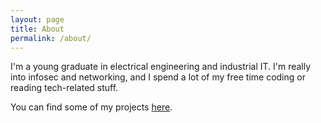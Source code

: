 ```yaml
---
layout: page
title: About
permalink: /about/
---
```


I'm a young graduate in electrical engineering and industrial IT. I'm really into infosec and networking, and I spend a lot of my free time coding or reading tech-related stuff.

You can find some of my projects [here](https://github.com/eze-kiel?tab=repositories).